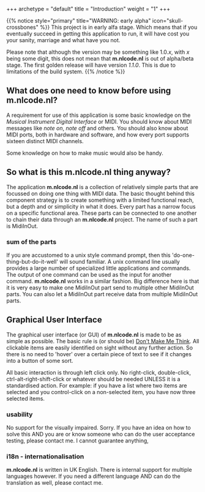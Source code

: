 +++
archetype = "default"
title = "Introduction"
weight = "1"
+++

{{% notice style="primary" title="WARNING: early alpha" icon="skull-crossbones" %}}
This project is in early alfa stage. Which means that if you eventually succeed in getting this
application to run, it will have cost you your sanity, marriage and what have you not.

Please note that although the version may be something like 1.0.*x*, with *x* being some digit,
this does not mean that **m.nlcode.nl** is out of alpha/beta stage. The first golden release will
have version *1.1.0*. This is due to limitations of the build system.
{{% /notice %}}

## What does one need to know before using **m.nlcode.nl**?
A requirement for use of this application is some basic knowledge on the *Musical Instrument Digital
Interface* or MIDI. You should know about MIDI messages like *note on*, *note off* and others.
You should also know about MIDI ports, both in hardware and software, and how every port supports
sixteen distinct MIDI channels.

Some knowledge on how to make music would also be handy.

## So what is this **m.nlcode.nl** thing anyway? 
The application **m.nlcode.nl** is a collection of relatively simple parts that are focussed on doing 
one thing with MIDI data. The basic thought behind this component strategy is to create something
with a limited functional reach, but a depth and or simplicity in what it does. Every part has a
narrow focus on a specific functional area. These parts can be connected to one another to chain
their data through an **m.nlcode.nl** project. The name of such a part is MidiInOut.
 
### sum of the parts
If you are accustomed to a unix style command prompt, then this 'do-one-thing-but-do-it-well' will
sound familiar. A unix command line usually provides a large number of specialized little
applications and commands. The output of one command can be used as the input for another command.
**m.nlcode.nl** works in a similar fashion. Big difference here is that it is very easy to make one
MidiInOut part send to multiple other MidiInOut parts. You can also let a MidiInOut part receive
data from multiple MidiInOut parts.

## Graphical User Interface
The graphical user interface (or GUI) of **m.nlcode.nl** is made to be as simple as possible. The basic
rule is (or should be) [Don't Make Me Think](https://en.wikipedia.org/wiki/Don%27t_Make_Me_Think 
"Wikipedia article on the book written by Steve Krug").
All clickable items are easily identified on sight without any further action. So there is no need
to 'hover' over a certain piece of text to see if it changes into a button of some sort.

All basic interaction is through left click only. No right-click, double-click, ctrl-alt-right-shift-click
or whatever should be needed UNLESS it is a standardised action. For example: if you have a list
where two items are selected and you control-click on a non-selected item, you have now three
selected items.

### usability
No support for the visually impaired. Sorry. If you have an idea on how to solve this AND you are or
know someone who can do the user acceptance testing, please contact me. I cannot guarantee anything,

### i18n - internationalisation
**m.nlcode.nl** is written in UK English. There is internal support for multiple languages however. If
you need a different language AND can do the translation as well, please contact me.
